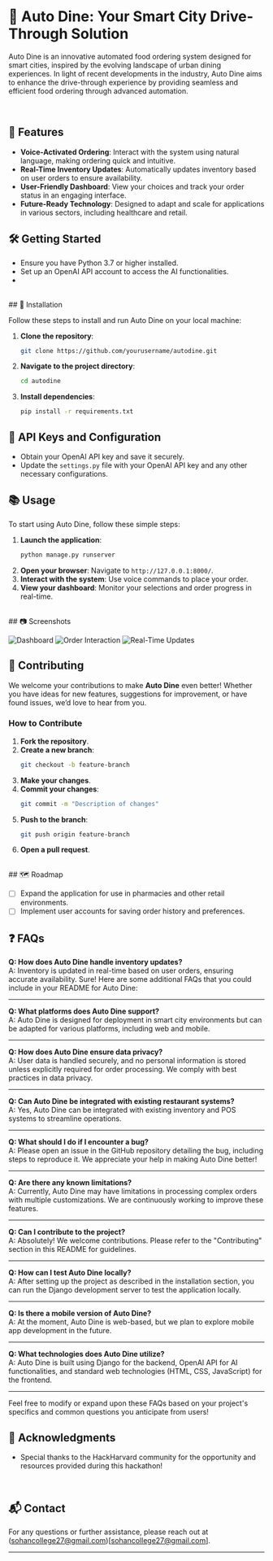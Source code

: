 # 🍴 Auto Dine: Your Smart City Drive-Through Solution

Auto Dine is an innovative automated food ordering system designed for smart cities, inspired by the evolving landscape of urban dining experiences. In light of recent developments in the industry, Auto Dine aims to enhance the drive-through experience by providing seamless and efficient food ordering through advanced automation.

<br>

## 🚀 Features

- **Voice-Activated Ordering**: Interact with the system using natural language, making ordering quick and intuitive.
- **Real-Time Inventory Updates**: Automatically updates inventory based on user orders to ensure availability.
- **User-Friendly Dashboard**: View your choices and track your order status in an engaging interface.
- **Future-Ready Technology**: Designed to adapt and scale for applications in various sectors, including healthcare and retail.


## 🛠️ Getting Started

- Ensure you have Python 3.7 or higher installed.
- Set up an OpenAI API account to access the AI functionalities.
- 
<br>
## 🔧 Installation

Follow these steps to install and run Auto Dine on your local machine:

1. **Clone the repository**:
    ```bash
    git clone https://github.com/yourusername/autodine.git
    ```
2. **Navigate to the project directory**:
    ```bash
    cd autodine
    ```
3. **Install dependencies**:
    ```bash
    pip install -r requirements.txt
    ```

## 🔑 API Keys and Configuration

- Obtain your OpenAI API key and save it securely.
- Update the `settings.py` file with your OpenAI API key and any other necessary configurations.

## 📚 Usage

To start using Auto Dine, follow these simple steps:

1. **Launch the application**:
    ```bash
    python manage.py runserver
    ```
2. **Open your browser**: Navigate to `http://127.0.0.1:8000/`.
3. **Interact with the system**: Use voice commands to place your order.
4. **View your dashboard**: Monitor your selections and order progress in real-time.
<br>
## 📷 Screenshots

![Dashboard](link_to_your_dashboard_screenshot)
![Order Interaction](link_to_your_order_interaction_screenshot)
![Real-Time Updates](link_to_your_real_time_updates_screenshot)
<br>
## 🤝 Contributing

We welcome your contributions to make <b>Auto Dine</b> even better! Whether you have ideas for new features, suggestions for improvement, or have found issues, we’d love to hear from you.
<br>
### How to Contribute

1. **Fork the repository**.
2. **Create a new branch**:
    ```bash
    git checkout -b feature-branch
    ```
3. **Make your changes**.
4. **Commit your changes**:
    ```bash
    git commit -m "Description of changes"
    ```
5. **Push to the branch**:
    ```bash
    git push origin feature-branch
    ```
6. **Open a pull request**.
   
<br>
## 🗺️ Roadmap

- [ ] Expand the application for use in pharmacies and other retail environments.
- [ ] Implement user accounts for saving order history and preferences.

## ❓ FAQs

**Q: How does Auto Dine handle inventory updates?**  
A: Inventory is updated in real-time based on user orders, ensuring accurate availability.
Sure! Here are some additional FAQs that you could include in your README for Auto Dine:

---

**Q: What platforms does Auto Dine support?**  
A: Auto Dine is designed for deployment in smart city environments but can be adapted for various platforms, including web and mobile.

---

**Q: How does Auto Dine ensure data privacy?**  
A: User data is handled securely, and no personal information is stored unless explicitly required for order processing. We comply with best practices in data privacy.

---

**Q: Can Auto Dine be integrated with existing restaurant systems?**  
A: Yes, Auto Dine can be integrated with existing inventory and POS systems to streamline operations.

---

**Q: What should I do if I encounter a bug?**  
A: Please open an issue in the GitHub repository detailing the bug, including steps to reproduce it. We appreciate your help in making Auto Dine better!

---

**Q: Are there any known limitations?**  
A: Currently, Auto Dine may have limitations in processing complex orders with multiple customizations. We are continuously working to improve these features.

---

**Q: Can I contribute to the project?**  
A: Absolutely! We welcome contributions. Please refer to the "Contributing" section in this README for guidelines.

---

**Q: How can I test Auto Dine locally?**  
A: After setting up the project as described in the installation section, you can run the Django development server to test the application locally.

---

**Q: Is there a mobile version of Auto Dine?**  
A: At the moment, Auto Dine is web-based, but we plan to explore mobile app development in the future.

---

**Q: What technologies does Auto Dine utilize?**  
A: Auto Dine is built using Django for the backend, OpenAI API for AI functionalities, and standard web technologies (HTML, CSS, JavaScript) for the frontend.

---

Feel free to modify or expand upon these FAQs based on your project's specifics and common questions you anticipate from users!
<br>

## 🙏 Acknowledgments

- Special thanks to the HackHarvard community for the opportunity and resources provided during this hackathon!
<br>

## 📬 Contact

For any questions or further assistance, please reach out at (sohancollege27@gmail.com)[sohancollege27@gmail.com].

---

